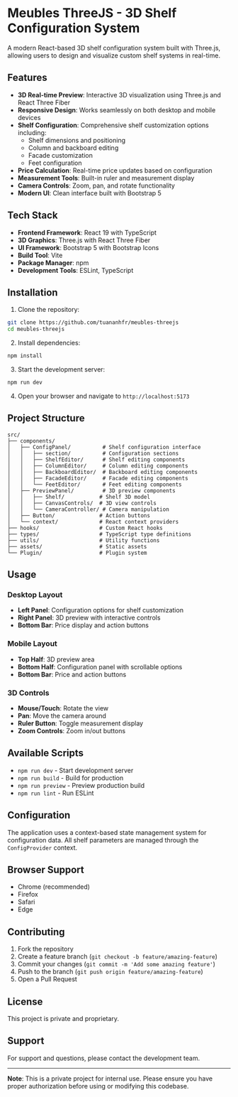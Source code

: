 # Meubles ThreeJS - 3D Shelf Configuration System

A modern React-based 3D shelf configuration system built with Three.js, allowing users to design and visualize custom shelf systems in real-time.

## Features

- **3D Real-time Preview**: Interactive 3D visualization using Three.js and React Three Fiber
- **Responsive Design**: Works seamlessly on both desktop and mobile devices
- **Shelf Configuration**: Comprehensive shelf customization options including:
  - Shelf dimensions and positioning
  - Column and backboard editing
  - Facade customization
  - Feet configuration
- **Price Calculation**: Real-time price updates based on configuration
- **Measurement Tools**: Built-in ruler and measurement display
- **Camera Controls**: Zoom, pan, and rotate functionality
- **Modern UI**: Clean interface built with Bootstrap 5

## Tech Stack

- **Frontend Framework**: React 19 with TypeScript
- **3D Graphics**: Three.js with React Three Fiber
- **UI Framework**: Bootstrap 5 with Bootstrap Icons
- **Build Tool**: Vite
- **Package Manager**: npm
- **Development Tools**: ESLint, TypeScript

## Installation

1. Clone the repository:

```bash
git clone https://github.com/tuananhfr/meubles-threejs
cd meubles-threejs
```

2. Install dependencies:

```bash
npm install
```

3. Start the development server:

```bash
npm run dev
```

4. Open your browser and navigate to `http://localhost:5173`

## Project Structure

```
src/
├── components/
│   ├── ConfigPanel/          # Shelf configuration interface
│   │   ├── section/          # Configuration sections
│   │   ├── ShelfEditor/      # Shelf editing components
│   │   ├── ColumnEditor/     # Column editing components
│   │   ├── BackboardEditor/  # Backboard editing components
│   │   ├── FacadeEditor/     # Facade editing components
│   │   └── FeetEditor/       # Feet editing components
│   ├── PreviewPanel/         # 3D preview components
│   │   ├── Shelf/           # Shelf 3D model
│   │   ├── CanvasControls/  # 3D view controls
│   │   └── CameraController/ # Camera manipulation
│   ├── Button/              # Action buttons
│   └── context/             # React context providers
├── hooks/                   # Custom React hooks
├── types/                   # TypeScript type definitions
├── utils/                   # Utility functions
├── assets/                  # Static assets
└── Plugin/                  # Plugin system
```

## Usage

### Desktop Layout

- **Left Panel**: Configuration options for shelf customization
- **Right Panel**: 3D preview with interactive controls
- **Bottom Bar**: Price display and action buttons

### Mobile Layout

- **Top Half**: 3D preview area
- **Bottom Half**: Configuration panel with scrollable options
- **Bottom Bar**: Price and action buttons

### 3D Controls

- **Mouse/Touch**: Rotate the view
- **Pan**: Move the camera around
- **Ruler Button**: Toggle measurement display
- **Zoom Controls**: Zoom in/out buttons

## Available Scripts

- `npm run dev` - Start development server
- `npm run build` - Build for production
- `npm run preview` - Preview production build
- `npm run lint` - Run ESLint

## Configuration

The application uses a context-based state management system for configuration data. All shelf parameters are managed through the `ConfigProvider` context.

## Browser Support

- Chrome (recommended)
- Firefox
- Safari
- Edge

## Contributing

1. Fork the repository
2. Create a feature branch (`git checkout -b feature/amazing-feature`)
3. Commit your changes (`git commit -m 'Add some amazing feature'`)
4. Push to the branch (`git push origin feature/amazing-feature`)
5. Open a Pull Request

## License

This project is private and proprietary.

## Support

For support and questions, please contact the development team.

---

**Note**: This is a private project for internal use. Please ensure you have proper authorization before using or modifying this codebase.
